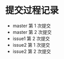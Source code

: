 # 提交过程记录

-   master 第 1 次提交
-   master 第 2 次提交
-   issue1 第 2 次提交
-   issue2 第 1 次提交
-   issue2 第 2 次提交
